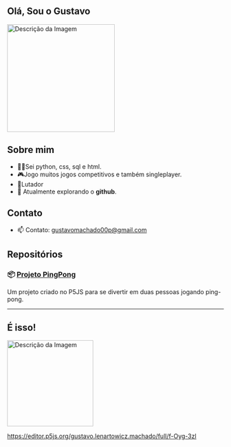 ## Olá, Sou o Gustavo 


<img src="https://i.pinimg.com/originals/ee/23/2a/ee232a3a21397046f30556834d141749.jpg" alt="Descrição da Imagem" width="250" />


## Sobre mim
- 👨‍💻Sei python, css, sql e html. <br/>
- 🎮Jogo muitos jogos competitivos e também singleplayer. <br/>
- 🥊Lutador
- 🌱 Atualmente explorando o **github**. <br/>

## Contato

- 📫 Contato: [gustavomachado00p@gmail.com](https://mail.google.com/mail/u/0/?fs=1&to=gustavomachado00p@gmail.com&tf=cm)

## Repositórios

### 📦 [Projeto PingPong](https://guhxx44.github.io/PingPong/jogo.html)


Um projeto criado no P5JS para se divertir em duas pessoas jogando ping-pong.


---

## É isso!
 <img src="https://i.pinimg.com/564x/bd/9b/0d/bd9b0da0bec4d5ce0f39dcb2413e0174.jpg" alt="Descrição da Imagem" width="200" />






https://editor.p5js.org/gustavo.lenartowicz.machado/full/f-Oyg-3zl
